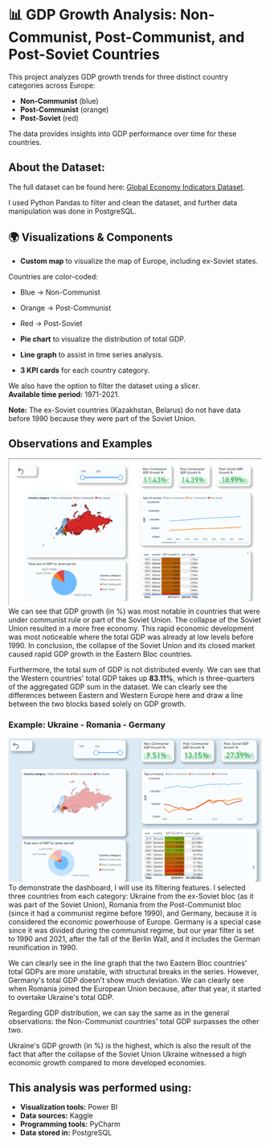 # 📊 GDP Growth Analysis: Non-Communist, Post-Communist, and Post-Soviet Countries

This project analyzes GDP growth trends for three distinct country categories across Europe:

- **Non-Communist** (blue)  
- **Post-Communist** (orange)  
- **Post-Soviet** (red)

The data provides insights into GDP performance over time for these countries.

## About the Dataset:
The full dataset can be found here: [Global Economy Indicators Dataset](https://www.kaggle.com/datasets/prasad22/global-economy-indicators).

I used Python Pandas to filter and clean the dataset, and further data manipulation was done in PostgreSQL.

## 🌍 Visualizations & Components

- **Custom map** to visualize the map of Europe, including ex-Soviet states.

Countries are color-coded:  
- Blue → Non-Communist  
- Orange → Post-Communist  
- Red → Post-Soviet  

- **Pie chart** to visualize the distribution of total GDP.  
- **Line graph** to assist in time series analysis.  
- **3 KPI cards** for each country category.

We also have the option to filter the dataset using a slicer.  
**Available time period:** 1971-2021.

**Note:** The ex-Soviet countries (Kazakhstan, Belarus) do not have data before 1990 because they were part of the Soviet Union.

## Observations and Examples
![Model](https://github.com/tibr39/gdpgrowth/blob/main/dashboardpic.png)
We can see that GDP growth (in %) was most notable in countries that were under communist rule or part of the Soviet Union. The collapse of the Soviet Union resulted in a more free economy. This rapid economic development was most noticeable where the total GDP was already at low levels before 1990. In conclusion, the collapse of the Soviet Union and its closed market caused rapid GDP growth in the Eastern Bloc countries.

Furthermore, the total sum of GDP is not distributed evenly. We can see that the Western countries' total GDP takes up **83.11%**, which is three-quarters of the aggregated GDP sum in the dataset. We can clearly see the differences between Eastern and Western Europe here and draw a line between the two blocks based solely on GDP growth.

### Example: Ukraine - Romania - Germany
![Model](https://github.com/tibr39/gdpgrowth/blob/main/ukraine_romania_germanu_ex.png)
To demonstrate the dashboard, I will use its filtering features. I selected three countries from each category: Ukraine from the ex-Soviet bloc (as it was part of the Soviet Union), Romania from the Post-Communist bloc (since it had a communist regime before 1990), and Germany, because it is considered the economic powerhouse of Europe. Germany is a special case since it was divided during the communist regime, but our year filter is set to 1990 and 2021, after the fall of the Berlin Wall, and it includes the German reunification in 1990.

We can clearly see in the line graph that the two Eastern Bloc countries' total GDPs are more unstable, with structural breaks in the series. However, Germany's total GDP doesn't show much deviation. We can clearly see when Romania joined the European Union because, after that year, it started to overtake Ukraine's total GDP.

Regarding GDP distribution, we can say the same as in the general observations: the Non-Communist countries' total GDP surpasses the other two.

Ukraine's GDP growth (in %) is the highest, which is also the result of the fact that after the collapse of the Soviet Union Ukraine witnessed a high economic growth compared to more developed economies.


## This analysis was performed using:

- **Visualization tools:** Power BI  
- **Data sources:** Kaggle  
- **Programming tools:** PyCharm  
- **Data stored in:** PostgreSQL  

